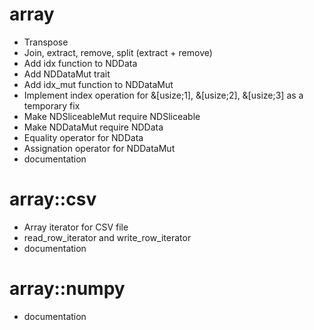 array
=====

* Transpose
* Join, extract, remove, split (extract + remove)
* Add idx function to NDData
* Add NDDataMut trait
* Add idx_mut function to NDDataMut
* Implement index operation for &[usize;1], &[usize;2], &[usize;3] as a temporary fix
* Make NDSliceableMut require NDSliceable
* Make NDDataMut require NDData
* Equality operator for NDData
* Assignation operator for NDDataMut
* documentation

array::csv
==========

* Array iterator for CSV file
* read_row_iterator and write_row_iterator
* documentation

array::numpy
============

* documentation
